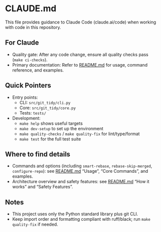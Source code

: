 # CLAUDE.md

This file provides guidance to Claude Code (claude.ai/code) when working with code in this repository.

## For Claude
- Quality gate: After any code change, ensure all quality checks pass (`make ci-checks`).
- Primary documentation: Refer to [README.md](README.md) for usage, command reference, and examples.

## Quick Pointers
- Entry points:
  - CLI: `src/git_tidy/cli.py`
  - Core: `src/git_tidy/core.py`
  - Tests: `tests/`
- Development:
  - `make help` shows useful targets
  - `make dev-setup` to set up the environment
  - `make quality-checks` / `make quality-fix` for lint/type/format
  - `make test` for the full test suite

## Where to find details
- Commands and options (including `smart-rebase`, `rebase-skip-merged`, `configure-repo`): see [README.md](README.md) “Usage”, “Core Commands”, and examples.
- Architecture overview and safety features: see [README.md](README.md) “How it works” and “Safety Features”.

## Notes
- This project uses only the Python standard library plus git CLI.
- Keep import order and formatting compliant with ruff/black; run `make quality-fix` if needed.